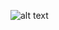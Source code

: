 ![alt text](https://github.com/nappshack/ray-tracer-2012/blob/master/samples/spheres.png?raw=true "Spheres sample image")
